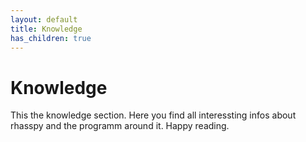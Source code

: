 ```yaml
---
layout: default
title: Knowledge
has_children: true
---
```


# Knowledge
This the knowledge section. Here you find all interessting infos about rhasspy and the programm around it. Happy reading.